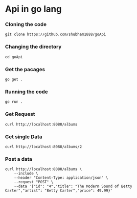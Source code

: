 # Api in go lang

### Cloning the code 
```
git clone https://github.com/shubham1888/goApi
```
### Changing the directory
```
cd goApi
```
### Get the pacages
```
go get .
```
### Running the code
```
go run .
```

### Get Request
```
curl http://localhost:8080/albums
```

### Get single Data
```
curl http://localhost:8080/albums/2
```

### Post a data
```
curl http://localhost:8080/albums \
    --include \
    --header "Content-Type: application/json" \
    --request "POST" \
    --data '{"id": "4","title": "The Modern Sound of Betty Carter","artist": "Betty Carter","price": 49.99}'
```